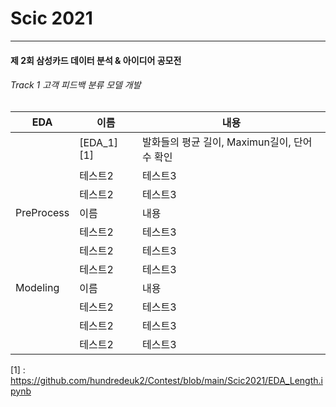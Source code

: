# Scic 2021 
-------------------
#### 제 2회 삼성카드 데이터 분석 & 아이디어 공모전
###### Track 1 고객 피드백 분류 모델 개발

|EDA|이름|내용|
|------|---|---|
||[EDA_1] [1]|발화들의 평균 길이, Maximun길이, 단어 수 확인|
||테스트2|테스트3|
||테스트2|테스트3|
|PreProcess|이름|내용|
||테스트2|테스트3|
||테스트2|테스트3|
||테스트2|테스트3|
|Modeling|이름|내용|
||테스트2|테스트3|
||테스트2|테스트3|
||테스트2|테스트3|




[1] : https://github.com/hundredeuk2/Contest/blob/main/Scic2021/EDA_Length.ipynb